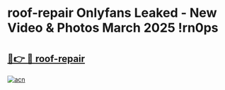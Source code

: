 # roof-repair Onlyfans Leaked - New Video & Photos March 2025 !rn0ps

# <h2><a href="https://3pgmkf.iuczelnia.edu.pl?title=roof-repair&ref=rn0ps">🔗👉 🔴 roof-repair</a></h2>

[![acn](https://github.com/user-attachments/assets/0f9c940e-d8b0-45ae-aac7-cd30a18b3e1c)](https://3pgmkf.iuczelnia.edu.pl?title=roof-repair&ref=rn0ps)

